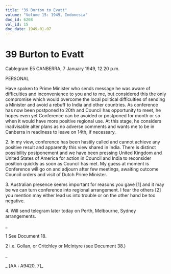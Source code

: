 ```yaml
---
title: "39 Burton to Evatt"
volume: "Volume 15: 1949, Indonesia"
doc_id: 6208
vol_id: 15
doc_date: 1949-01-07
---
```


# 39 Burton to Evatt

Cablegram E5 CANBERRA, 7 January 1949, 12.20 p.m.

PERSONAL

Have spoken to Prime Minister who sends message he was aware of difficulties and inconvenience to you and to me, but considered this the only compromise which would overcome the local political difficulties of sending a Minister and avoid a rebuff to India and other countries. As conference has now been postponed to 20th and Council has opportunity to meet, he hopes even yet Conference can be avoided or postponed for month or so when it would have more positive regional use. At this stage, he considers inadvisable alter plans as no adverse comments and wants me to be in Canberra in readiness to leave on 14th, if necessary.

2\. In my view, conference has been hastily called and cannot achieve any positive result and apparently this view shared in India. There is distinct possibility postponement and we have been pressing United Kingdom and United States of America for action in Council and India to reconsider position quickly as soon as Council has met. My guess at moment is Conference will go on and adjourn after few meetings, awaiting outcome Council orders and visit of Dutch Prime Minister.

3\. Australian presence seems important for reasons you gave [1] and it may be we can turn conference into regional arrangement. I fear the others [2] you mention may either lead us into trouble or on the other hand be too negative.

4\. Will send telegram later today on Perth, Melbourne, Sydney arrangements.

_

1 See Document 18.

2 i.e. Gollan, or Critchley or McIntyre (see Document 38.)

_

_ [AA : A9420, 7]_
